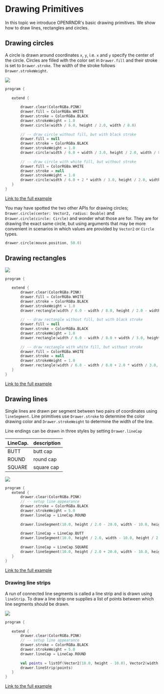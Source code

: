  
 # Drawing Primitives
In this topic we introduce OPENRNDR's basic drawing primitives. We show how to draw lines, rectangles and circles. 
 
 ## Drawing circles
A circle is drawn around coordinates `x`, `y`, i.e. `x` and `y` specify the center of the circle.
Circles are filled with the color set in `Drawer.fill` and their stroke is set to `Drawer.stroke`. The width of the stroke follows `Drawer.strokeWeight`. 
 
 <img src="media/circle-001.png"/> 
 
 ```kotlin
program {
    
    extend {
    
        drawer.clear(ColorRGBa.PINK)
        drawer.fill = ColorRGBa.WHITE
        drawer.stroke = ColorRGBa.BLACK
        drawer.strokeWeight = 1.0
        drawer.circle(width / 6.0, height / 2.0, width / 8.0)
        
        // -- draw circle without fill, but with black stroke
        drawer.fill = null
        drawer.stroke = ColorRGBa.BLACK
        drawer.strokeWeight = 1.0
        drawer.circle(width / 6.0 + width / 3.0, height / 2.0, width / 8.0)
        
        // -- draw circle with white fill, but without stroke
        drawer.fill = ColorRGBa.WHITE
        drawer.stroke = null
        drawer.strokeWeight = 1.0
        drawer.circle(width / 6.0 + 2 * width / 3.0, height / 2.0, width / 8.0)
    }
}
``` 
 
 [Link to the full example](https://github.com/openrndr/openrndr-examples/blob/master/src/main/kotlin/examples/04_Drawing_basics/C00_DrawingPrimitives000.kt) 
 
 You may have spotted the two other APIs for drawing circles; `Drawer.circle(center: Vector2, radius: Double)` and `Drawer.circle(circle: Circle)` and wonder what those are for. They are for drawing the exact same circle, but using arguments that may be more convenient in scenarios in which values are provided by `Vector2` or `Circle` types. 
 
 ```kotlin
drawer.circle(mouse.position, 50.0)
``` 
 
 ## Drawing rectangles 
 
 <img src="media/rectangle-001.png"/> 
 
 ```kotlin
program {
    
    extend {
        drawer.clear(ColorRGBa.PINK)
        drawer.fill = ColorRGBa.WHITE
        drawer.stroke = ColorRGBa.BLACK
        drawer.strokeWeight = 1.0
        drawer.rectangle(width / 6.0 - width / 8.0, height / 2.0 - width / 8.0, width / 4.0, width / 4.0)
        
        // -- draw rectangle without fill, but with black stroke
        drawer.fill = null
        drawer.stroke = ColorRGBa.BLACK
        drawer.strokeWeight = 1.0
        drawer.rectangle(width / 6.0 - width / 8.0 + width / 3.0, height / 2.0 - width / 8.0, width / 4.0, width / 4.0)
        
        // -- draw rectangle with white fill, but without stroke
        drawer.fill = ColorRGBa.WHITE
        drawer.stroke = null
        drawer.strokeWeight = 1.0
        drawer.rectangle(width / 6.0 - width / 8.0 + 2.0 * width / 3.0, height / 2.0 - width / 8.0, width / 4.0, width / 4.0)
    }
}
``` 
 
 [Link to the full example](https://github.com/openrndr/openrndr-examples/blob/master/src/main/kotlin/examples/04_Drawing_basics/C00_DrawingPrimitives001.kt) 
 
 ## Drawing lines
Single lines are drawn per segment between two pairs of coordinates using `lineSegment`. Line primitives use `Drawer.stroke` to determine the color drawing color and `Drawer.strokeWeight` to determine the width of the line.

Line endings can be drawn in three styles by setting `Drawer.lineCap`

LineCap. | description
---------|------------
BUTT     | butt cap
ROUND    | round cap
SQUARE   | square cap 
 
 <img src="media/line-001.png"/> 
 
 ```kotlin
program {
    extend {
        drawer.clear(ColorRGBa.PINK)
        // -- setup line appearance
        drawer.stroke = ColorRGBa.BLACK
        drawer.strokeWeight = 5.0
        drawer.lineCap = LineCap.ROUND
        
        drawer.lineSegment(10.0, height / 2.0 - 20.0, width - 10.0, height / 2.0 - 20.0)
        
        drawer.lineCap = LineCap.BUTT
        drawer.lineSegment(10.0, height / 2.0, width - 10.0, height / 2.0)
        
        drawer.lineCap = LineCap.SQUARE
        drawer.lineSegment(10.0, height / 2.0 + 20.0, width - 10.0, height / 2.0 + 20.0)
    }
}
``` 
 
 [Link to the full example](https://github.com/openrndr/openrndr-examples/blob/master/src/main/kotlin/examples/04_Drawing_basics/C00_DrawingPrimitives002.kt) 
 
 ### Drawing line strips
A run of connected line segments is called a line strip and is drawn using `lineStrip`.
To draw a line strip one supplies a list of points between which line segments should be drawn. 
 
 <img src="media/line-002.png"/> 
 
 ```kotlin
program {
    
    extend {
        drawer.clear(ColorRGBa.PINK)
        // -- setup line appearance
        drawer.stroke = ColorRGBa.BLACK
        drawer.strokeWeight = 5.0
        drawer.lineCap = LineCap.ROUND
        
        val points = listOf(Vector2(10.0, height - 10.0), Vector2(width / 2.0, 10.0), Vector2(width - 10.0, height - 10.0))
        drawer.lineStrip(points)
    }
}
``` 
 
 [Link to the full example](https://github.com/openrndr/openrndr-examples/blob/master/src/main/kotlin/examples/04_Drawing_basics/C00_DrawingPrimitives003.kt) 
